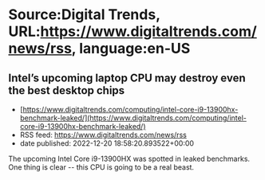 # Source:Digital Trends, URL:https://www.digitaltrends.com/news/rss, language:en-US

## Intel’s upcoming laptop CPU may destroy even the best desktop chips
 - [https://www.digitaltrends.com/computing/intel-core-i9-13900hx-benchmark-leaked/](https://www.digitaltrends.com/computing/intel-core-i9-13900hx-benchmark-leaked/)
 - RSS feed: https://www.digitaltrends.com/news/rss
 - date published: 2022-12-20 18:58:20.893522+00:00

The upcoming Intel Core i9-13900HX was spotted in leaked benchmarks. One thing is clear -- this CPU is going to be a real beast.

